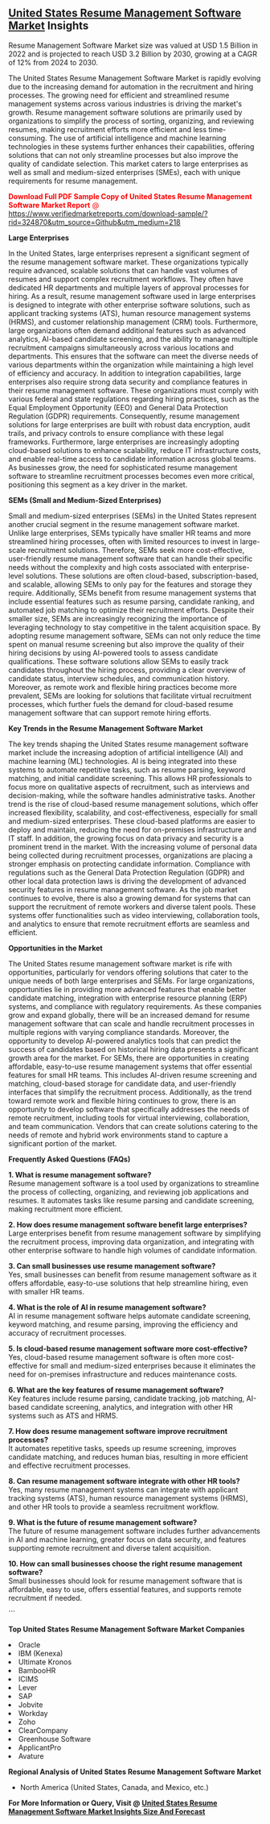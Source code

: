 <h2><a href="https://www.verifiedmarketreports.com/download-sample/?rid=324870&amp;utm_source=Github&amp;utm_medium=218" target="_blank">United States Resume Management Software Market</a> Insights</h2><p>Resume Management Software Market size was valued at USD 1.5 Billion in 2022 and is projected to reach USD 3.2 Billion by 2030, growing at a CAGR of 12% from 2024 to 2030.</p><p> <p>The United States Resume Management Software Market is rapidly evolving due to the increasing demand for automation in the recruitment and hiring processes. The growing need for efficient and streamlined resume management systems across various industries is driving the market's growth. Resume management software solutions are primarily used by organizations to simplify the process of sorting, organizing, and reviewing resumes, making recruitment efforts more efficient and less time-consuming. The use of artificial intelligence and machine learning technologies in these systems further enhances their capabilities, offering solutions that can not only streamline processes but also improve the quality of candidate selection. This market caters to large enterprises as well as small and medium-sized enterprises (SMEs), each with unique requirements for resume management. <p><span class=""><span style="color: #ff0000;"><strong>Download Full PDF Sample Copy of United States Resume Management Software Market Report</strong> @ </span><a href="https://www.verifiedmarketreports.com/download-sample/?rid=324870&amp;utm_source=Github&amp;utm_medium=218" target="_blank">https://www.verifiedmarketreports.com/download-sample/?rid=324870&amp;utm_source=Github&amp;utm_medium=218</a></span></p></p> <p><strong>Large Enterprises</strong></p> <p>In the United States, large enterprises represent a significant segment of the resume management software market. These organizations typically require advanced, scalable solutions that can handle vast volumes of resumes and support complex recruitment workflows. They often have dedicated HR departments and multiple layers of approval processes for hiring. As a result, resume management software used in large enterprises is designed to integrate with other enterprise software solutions, such as applicant tracking systems (ATS), human resource management systems (HRMS), and customer relationship management (CRM) tools. Furthermore, large organizations often demand additional features such as advanced analytics, AI-based candidate screening, and the ability to manage multiple recruitment campaigns simultaneously across various locations and departments. This ensures that the software can meet the diverse needs of various departments within the organization while maintaining a high level of efficiency and accuracy. In addition to integration capabilities, large enterprises also require strong data security and compliance features in their resume management software. These organizations must comply with various federal and state regulations regarding hiring practices, such as the Equal Employment Opportunity (EEO) and General Data Protection Regulation (GDPR) requirements. Consequently, resume management solutions for large enterprises are built with robust data encryption, audit trails, and privacy controls to ensure compliance with these legal frameworks. Furthermore, large enterprises are increasingly adopting cloud-based solutions to enhance scalability, reduce IT infrastructure costs, and enable real-time access to candidate information across global teams. As businesses grow, the need for sophisticated resume management software to streamline recruitment processes becomes even more critical, positioning this segment as a key driver in the market. <p><strong>SEMs (Small and Medium-Sized Enterprises)</strong></p> <p>Small and medium-sized enterprises (SEMs) in the United States represent another crucial segment in the resume management software market. Unlike large enterprises, SEMs typically have smaller HR teams and more streamlined hiring processes, often with limited resources to invest in large-scale recruitment solutions. Therefore, SEMs seek more cost-effective, user-friendly resume management software that can handle their specific needs without the complexity and high costs associated with enterprise-level solutions. These solutions are often cloud-based, subscription-based, and scalable, allowing SEMs to only pay for the features and storage they require. Additionally, SEMs benefit from resume management systems that include essential features such as resume parsing, candidate ranking, and automated job matching to optimize their recruitment efforts. Despite their smaller size, SEMs are increasingly recognizing the importance of leveraging technology to stay competitive in the talent acquisition space. By adopting resume management software, SEMs can not only reduce the time spent on manual resume screening but also improve the quality of their hiring decisions by using AI-powered tools to assess candidate qualifications. These software solutions allow SEMs to easily track candidates throughout the hiring process, providing a clear overview of candidate status, interview schedules, and communication history. Moreover, as remote work and flexible hiring practices become more prevalent, SEMs are looking for solutions that facilitate virtual recruitment processes, which further fuels the demand for cloud-based resume management software that can support remote hiring efforts. <p><strong>Key Trends in the Resume Management Software Market</strong></p> <p>The key trends shaping the United States resume management software market include the increasing adoption of artificial intelligence (AI) and machine learning (ML) technologies. AI is being integrated into these systems to automate repetitive tasks, such as resume parsing, keyword matching, and initial candidate screening. This allows HR professionals to focus more on qualitative aspects of recruitment, such as interviews and decision-making, while the software handles administrative tasks. Another trend is the rise of cloud-based resume management solutions, which offer increased flexibility, scalability, and cost-effectiveness, especially for small and medium-sized enterprises. These cloud-based platforms are easier to deploy and maintain, reducing the need for on-premises infrastructure and IT staff. In addition, the growing focus on data privacy and security is a prominent trend in the market. With the increasing volume of personal data being collected during recruitment processes, organizations are placing a stronger emphasis on protecting candidate information. Compliance with regulations such as the General Data Protection Regulation (GDPR) and other local data protection laws is driving the development of advanced security features in resume management software. As the job market continues to evolve, there is also a growing demand for systems that can support the recruitment of remote workers and diverse talent pools. These systems offer functionalities such as video interviewing, collaboration tools, and analytics to ensure that remote recruitment efforts are seamless and efficient. <p><strong>Opportunities in the Market</strong></p> <p>The United States resume management software market is rife with opportunities, particularly for vendors offering solutions that cater to the unique needs of both large enterprises and SEMs. For large organizations, opportunities lie in providing more advanced features that enable better candidate matching, integration with enterprise resource planning (ERP) systems, and compliance with regulatory requirements. As these companies grow and expand globally, there will be an increased demand for resume management software that can scale and handle recruitment processes in multiple regions with varying compliance standards. Moreover, the opportunity to develop AI-powered analytics tools that can predict the success of candidates based on historical hiring data presents a significant growth area for the market. For SEMs, there are opportunities in creating affordable, easy-to-use resume management systems that offer essential features for small HR teams. This includes AI-driven resume screening and matching, cloud-based storage for candidate data, and user-friendly interfaces that simplify the recruitment process. Additionally, as the trend toward remote work and flexible hiring continues to grow, there is an opportunity to develop software that specifically addresses the needs of remote recruitment, including tools for virtual interviewing, collaboration, and team communication. Vendors that can create solutions catering to the needs of remote and hybrid work environments stand to capture a significant portion of the market. <p><strong>Frequently Asked Questions (FAQs)</strong></p> <p><strong>1. What is resume management software?</strong><br>Resume management software is a tool used by organizations to streamline the process of collecting, organizing, and reviewing job applications and resumes. It automates tasks like resume parsing and candidate screening, making recruitment more efficient.</p> <p><strong>2. How does resume management software benefit large enterprises?</strong><br>Large enterprises benefit from resume management software by simplifying the recruitment process, improving data organization, and integrating with other enterprise software to handle high volumes of candidate information.</p> <p><strong>3. Can small businesses use resume management software?</strong><br>Yes, small businesses can benefit from resume management software as it offers affordable, easy-to-use solutions that help streamline hiring, even with smaller HR teams.</p> <p><strong>4. What is the role of AI in resume management software?</strong><br>AI in resume management software helps automate candidate screening, keyword matching, and resume parsing, improving the efficiency and accuracy of recruitment processes.</p> <p><strong>5. Is cloud-based resume management software more cost-effective?</strong><br>Yes, cloud-based resume management software is often more cost-effective for small and medium-sized enterprises because it eliminates the need for on-premises infrastructure and reduces maintenance costs.</p> <p><strong>6. What are the key features of resume management software?</strong><br>Key features include resume parsing, candidate tracking, job matching, AI-based candidate screening, analytics, and integration with other HR systems such as ATS and HRMS.</p> <p><strong>7. How does resume management software improve recruitment processes?</strong><br>It automates repetitive tasks, speeds up resume screening, improves candidate matching, and reduces human bias, resulting in more efficient and effective recruitment processes.</p> <p><strong>8. Can resume management software integrate with other HR tools?</strong><br>Yes, many resume management systems can integrate with applicant tracking systems (ATS), human resource management systems (HRMS), and other HR tools to provide a seamless recruitment workflow.</p> <p><strong>9. What is the future of resume management software?</strong><br>The future of resume management software includes further advancements in AI and machine learning, greater focus on data security, and features supporting remote recruitment and diverse talent acquisition.</p> <p><strong>10. How can small businesses choose the right resume management software?</strong><br>Small businesses should look for resume management software that is affordable, easy to use, offers essential features, and supports remote recruitment if needed.</p> ```</p><p><strong>Top United States Resume Management Software Market Companies</strong></p><div data-test-id=""><p><li>Oracle</li><li> IBM (Kenexa)</li><li> Ultimate Kronos</li><li> BambooHR</li><li> ICIMS</li><li> Lever</li><li> SAP</li><li> Jobvite</li><li> Workday</li><li> Zoho</li><li> ClearCompany</li><li> Greenhouse Software</li><li> ApplicantPro</li><li> Avature</li></p><div><strong>Regional Analysis of&nbsp;United States Resume Management Software Market</strong></div><ul><li dir="ltr"><p dir="ltr">North America&nbsp;(United States, Canada, and Mexico, etc.)</p></li></ul><p><strong>For More Information or Query, Visit @&nbsp;</strong><strong><a href="https://www.verifiedmarketreports.com/product/resume-management-software-market/?utm_source=Github&amp;utm_medium=218" target="_blank">United States Resume Management Software Market Insights Size And Forecast</a></strong></p></div>
